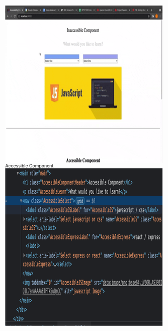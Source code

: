 <a href="url"><img src="Images/accessibleGif.gif" align="left" height="500px" width="500px"></a>

<br ><br ><br ><br ><br ><br >

Accessible Component 
<a href="url"><img src="Images/htmlScreenshot.png" align="left" height="500px" width="500px"></a>






